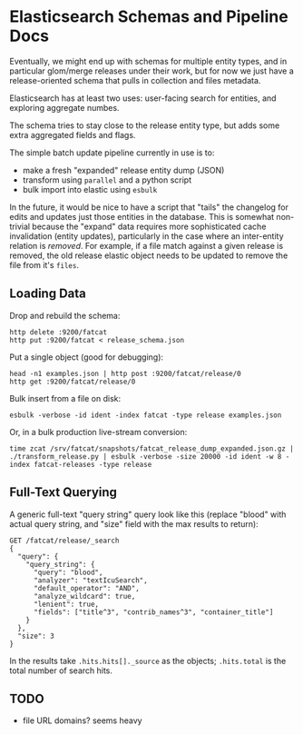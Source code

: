 
# Elasticsearch Schemas and Pipeline Docs

Eventually, we might end up with schemas for multiple entity types, and in
particular glom/merge releases under their work, but for now we just have a
release-oriented schema that pulls in collection and files metadata.

Elasticsearch has at least two uses: user-facing search for entities, and
exploring aggregate numbes.

The schema tries to stay close to the release entity type, but adds some extra
aggregated fields and flags.

The simple batch update pipeline currently in use is to:

- make a fresh "expanded" release entity dump (JSON)
- transform using `parallel` and a python script
- bulk import into elastic using `esbulk`

In the future, it would be nice to have a script that "tails" the changelog for
edits and updates just those entities in the database. This is somewhat
non-trivial because the "expand" data requires more sophisticated cache
invalidation (entity updates), particularly in the case where an inter-entity
relation is *removed*. For example, if a file match against a given release is
removed, the old release elastic object needs to be updated to remove the file
from it's `files`.

## Loading Data

Drop and rebuild the schema:

    http delete :9200/fatcat
    http put :9200/fatcat < release_schema.json

Put a single object (good for debugging):

    head -n1 examples.json | http post :9200/fatcat/release/0
    http get :9200/fatcat/release/0

Bulk insert from a file on disk:

    esbulk -verbose -id ident -index fatcat -type release examples.json

Or, in a bulk production live-stream conversion:

    time zcat /srv/fatcat/snapshots/fatcat_release_dump_expanded.json.gz | ./transform_release.py | esbulk -verbose -size 20000 -id ident -w 8 -index fatcat-releases -type release

## Full-Text Querying

A generic full-text "query string" query look like this (replace "blood" with
actual query string, and "size" field with the max results to return):

    GET /fatcat/release/_search
    {
      "query": {
        "query_string": {
          "query": "blood",
          "analyzer": "textIcuSearch",
          "default_operator": "AND",
          "analyze_wildcard": true,
          "lenient": true,
          "fields": ["title^3", "contrib_names^3", "container_title"]
        }
      },
      "size": 3
    }

In the results take `.hits.hits[]._source` as the objects; `.hits.total` is the
total number of search hits.

## TODO

- file URL domains? seems heavy
